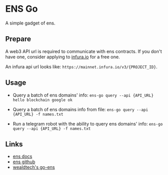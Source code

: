 # ENS Go

A simple gadget of ens.

## Prepare

A web3 API url is required to communicate with ens contracts.
If you don't have one, consider applying to [infura.io](https://infura.io/) for a free one.

An infura api url looks like: `https://mainnet.infura.io/v3/{PROJECT_ID}`.

## Usage

* Query a batch of ens domains' info:
    `ens-go query --api {API_URL} hello blockchain google ok`

* Query a batch of ens domains info from file:
    `ens-go query --api {API_URL} -f names.txt`

* Run a telegram robot with the ability to query ens domains' info:
    `ens-go query --api {API_URL} -f names.txt`

## Links

* [ens docs](https://docs.ens.domains)
* [ens github](https://github.com/ensdomains/ens)
* [wealdtech's go-ens](https://github.com/wealdtech/go-ens/v3)